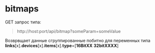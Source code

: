 # **bitmaps**

GET запрос типа:

> http://host:port/api/bitmap?someParam=someValue

Возврвщает данные сгруппированные побитно для переменных типа  **links**[x].**devices**[x].**items**[x].**type**=[**16BitXX** **32bitXXXX**]
